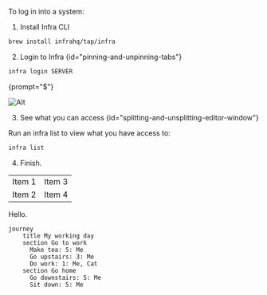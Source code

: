 [//]: # (title: How-to-log-in switcher-label: Custom label)

To log in into a system:

1. Install Infra CLI
```bash
brew install infrahq/tap/infra
```

2. Login to Infra {id="pinning-and-unpinning-tabs"}

```bash
infra login SERVER
```
{prompt="$"}

![Alt](infra.png)

3. See what you can access {id="splitting-and-unsplitting-editor-window"}

Run an infra list to view what you have access to:

```bash
infra list
```

4. Finish.

<table switcher-key="a">
<tr><td>Item 1</td><td>Item 3</td></tr>
<tr><td>Item 2</td><td>Item 4</td></tr>
</table>

<p switcher-key="b">Hello.</p>

```mermaid
journey
    title My working day
    section Go to work
      Make tea: 5: Me
      Go upstairs: 3: Me
      Do work: 1: Me, Cat
    section Go home
      Go downstairs: 5: Me
      Sit down: 5: Me

```